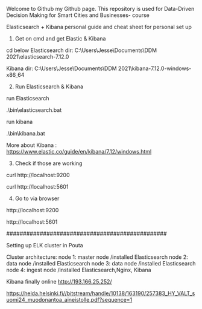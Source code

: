 Welcome to Github my Github page. This repository is used for Data-Driven Decision Making for Smart Cities and Businesses- course

Elasticsearch + Kibana personal guide and cheat sheet for personal set up

1. Get on cmd and get Elastic & Kibana

cd below
Elasticsearch dir:
C:\Users\Jesse\Documents\DDM 2021\elasticsearch-7.12.0

Kibana dir:
C:\Users\Jesse\Documents\DDM 2021\kibana-7.12.0-windows-x86_64

2. Run Elasticsearch & Kibana

run Elasticsearch

.\bin\elasticsearch.bat

run kibana

.\bin\kibana.bat

More about Kibana : https://www.elastic.co/guide/en/kibana/7.12/windows.html

3. Check if those are working 

curl http://localhost:9200

curl http://localhost:5601

4. Go to via browser

http://localhost:9200

http://localhost:5601

################################################

Setting up ELK cluster in Pouta

Cluster architecture:
node 1: master node  /installed Elasticsearch
node 2: data node    /installed Elasticsearch
node 3: data node    /installed Elasticsearch
node 4: ingest node  /installed Elasticsearch,Nginx, Kibana

Kibana finally online http://193.166.25.252/

https://helda.helsinki.fi//bitstream/handle/10138/163190/257383_HY_VALT_suomi24_muodonantoa_aineistolle.pdf?sequence=1




